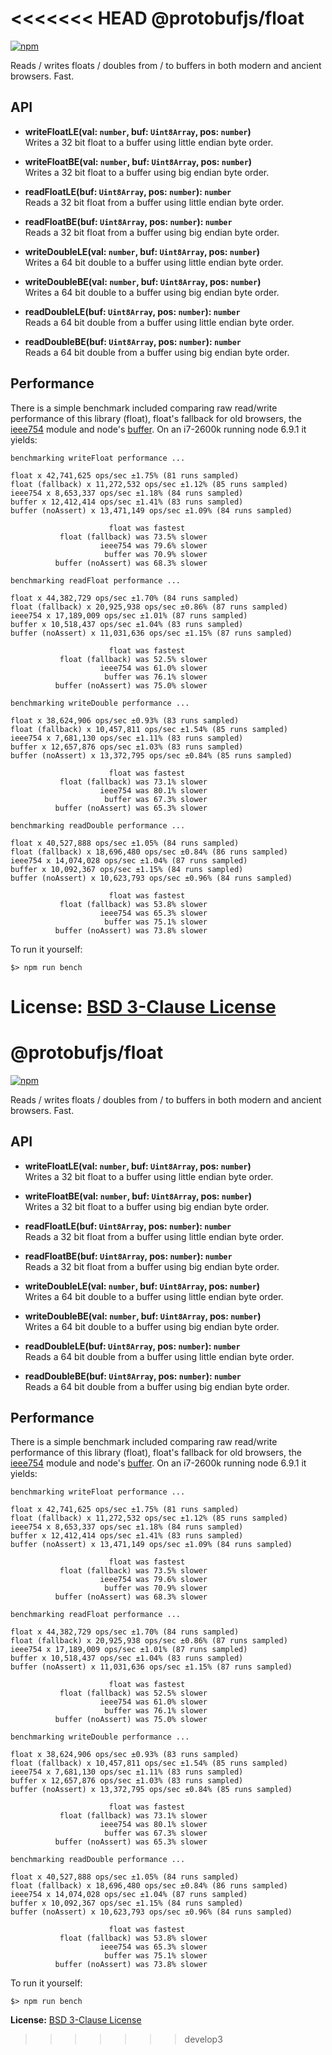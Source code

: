 <<<<<<< HEAD
@protobufjs/float
=================
[![npm](https://img.shields.io/npm/v/@protobufjs/float.svg)](https://www.npmjs.com/package/@protobufjs/float)

Reads / writes floats / doubles from / to buffers in both modern and ancient browsers. Fast.

API
---

* **writeFloatLE(val: `number`, buf: `Uint8Array`, pos: `number`)**<br />
  Writes a 32 bit float to a buffer using little endian byte order.

* **writeFloatBE(val: `number`, buf: `Uint8Array`, pos: `number`)**<br />
  Writes a 32 bit float to a buffer using big endian byte order.

* **readFloatLE(buf: `Uint8Array`, pos: `number`): `number`**<br />
  Reads a 32 bit float from a buffer using little endian byte order.

* **readFloatBE(buf: `Uint8Array`, pos: `number`): `number`**<br />
  Reads a 32 bit float from a buffer using big endian byte order.

* **writeDoubleLE(val: `number`, buf: `Uint8Array`, pos: `number`)**<br />
  Writes a 64 bit double to a buffer using little endian byte order.

* **writeDoubleBE(val: `number`, buf: `Uint8Array`, pos: `number`)**<br />
  Writes a 64 bit double to a buffer using big endian byte order.

* **readDoubleLE(buf: `Uint8Array`, pos: `number`): `number`**<br />
  Reads a 64 bit double from a buffer using little endian byte order.

* **readDoubleBE(buf: `Uint8Array`, pos: `number`): `number`**<br />
  Reads a 64 bit double from a buffer using big endian byte order.

Performance
-----------
There is a simple benchmark included comparing raw read/write performance of this library (float), float's fallback for old browsers, the [ieee754](https://www.npmjs.com/package/ieee754) module and node's [buffer](https://nodejs.org/api/buffer.html). On an i7-2600k running node 6.9.1 it yields:

```
benchmarking writeFloat performance ...

float x 42,741,625 ops/sec ±1.75% (81 runs sampled)
float (fallback) x 11,272,532 ops/sec ±1.12% (85 runs sampled)
ieee754 x 8,653,337 ops/sec ±1.18% (84 runs sampled)
buffer x 12,412,414 ops/sec ±1.41% (83 runs sampled)
buffer (noAssert) x 13,471,149 ops/sec ±1.09% (84 runs sampled)

                      float was fastest
           float (fallback) was 73.5% slower
                    ieee754 was 79.6% slower
                     buffer was 70.9% slower
          buffer (noAssert) was 68.3% slower

benchmarking readFloat performance ...

float x 44,382,729 ops/sec ±1.70% (84 runs sampled)
float (fallback) x 20,925,938 ops/sec ±0.86% (87 runs sampled)
ieee754 x 17,189,009 ops/sec ±1.01% (87 runs sampled)
buffer x 10,518,437 ops/sec ±1.04% (83 runs sampled)
buffer (noAssert) x 11,031,636 ops/sec ±1.15% (87 runs sampled)

                      float was fastest
           float (fallback) was 52.5% slower
                    ieee754 was 61.0% slower
                     buffer was 76.1% slower
          buffer (noAssert) was 75.0% slower

benchmarking writeDouble performance ...

float x 38,624,906 ops/sec ±0.93% (83 runs sampled)
float (fallback) x 10,457,811 ops/sec ±1.54% (85 runs sampled)
ieee754 x 7,681,130 ops/sec ±1.11% (83 runs sampled)
buffer x 12,657,876 ops/sec ±1.03% (83 runs sampled)
buffer (noAssert) x 13,372,795 ops/sec ±0.84% (85 runs sampled)

                      float was fastest
           float (fallback) was 73.1% slower
                    ieee754 was 80.1% slower
                     buffer was 67.3% slower
          buffer (noAssert) was 65.3% slower

benchmarking readDouble performance ...

float x 40,527,888 ops/sec ±1.05% (84 runs sampled)
float (fallback) x 18,696,480 ops/sec ±0.84% (86 runs sampled)
ieee754 x 14,074,028 ops/sec ±1.04% (87 runs sampled)
buffer x 10,092,367 ops/sec ±1.15% (84 runs sampled)
buffer (noAssert) x 10,623,793 ops/sec ±0.96% (84 runs sampled)

                      float was fastest
           float (fallback) was 53.8% slower
                    ieee754 was 65.3% slower
                     buffer was 75.1% slower
          buffer (noAssert) was 73.8% slower
```

To run it yourself:

```
$> npm run bench
```

**License:** [BSD 3-Clause License](https://opensource.org/licenses/BSD-3-Clause)
=======
@protobufjs/float
=================
[![npm](https://img.shields.io/npm/v/@protobufjs/float.svg)](https://www.npmjs.com/package/@protobufjs/float)

Reads / writes floats / doubles from / to buffers in both modern and ancient browsers. Fast.

API
---

* **writeFloatLE(val: `number`, buf: `Uint8Array`, pos: `number`)**<br />
  Writes a 32 bit float to a buffer using little endian byte order.

* **writeFloatBE(val: `number`, buf: `Uint8Array`, pos: `number`)**<br />
  Writes a 32 bit float to a buffer using big endian byte order.

* **readFloatLE(buf: `Uint8Array`, pos: `number`): `number`**<br />
  Reads a 32 bit float from a buffer using little endian byte order.

* **readFloatBE(buf: `Uint8Array`, pos: `number`): `number`**<br />
  Reads a 32 bit float from a buffer using big endian byte order.

* **writeDoubleLE(val: `number`, buf: `Uint8Array`, pos: `number`)**<br />
  Writes a 64 bit double to a buffer using little endian byte order.

* **writeDoubleBE(val: `number`, buf: `Uint8Array`, pos: `number`)**<br />
  Writes a 64 bit double to a buffer using big endian byte order.

* **readDoubleLE(buf: `Uint8Array`, pos: `number`): `number`**<br />
  Reads a 64 bit double from a buffer using little endian byte order.

* **readDoubleBE(buf: `Uint8Array`, pos: `number`): `number`**<br />
  Reads a 64 bit double from a buffer using big endian byte order.

Performance
-----------
There is a simple benchmark included comparing raw read/write performance of this library (float), float's fallback for old browsers, the [ieee754](https://www.npmjs.com/package/ieee754) module and node's [buffer](https://nodejs.org/api/buffer.html). On an i7-2600k running node 6.9.1 it yields:

```
benchmarking writeFloat performance ...

float x 42,741,625 ops/sec ±1.75% (81 runs sampled)
float (fallback) x 11,272,532 ops/sec ±1.12% (85 runs sampled)
ieee754 x 8,653,337 ops/sec ±1.18% (84 runs sampled)
buffer x 12,412,414 ops/sec ±1.41% (83 runs sampled)
buffer (noAssert) x 13,471,149 ops/sec ±1.09% (84 runs sampled)

                      float was fastest
           float (fallback) was 73.5% slower
                    ieee754 was 79.6% slower
                     buffer was 70.9% slower
          buffer (noAssert) was 68.3% slower

benchmarking readFloat performance ...

float x 44,382,729 ops/sec ±1.70% (84 runs sampled)
float (fallback) x 20,925,938 ops/sec ±0.86% (87 runs sampled)
ieee754 x 17,189,009 ops/sec ±1.01% (87 runs sampled)
buffer x 10,518,437 ops/sec ±1.04% (83 runs sampled)
buffer (noAssert) x 11,031,636 ops/sec ±1.15% (87 runs sampled)

                      float was fastest
           float (fallback) was 52.5% slower
                    ieee754 was 61.0% slower
                     buffer was 76.1% slower
          buffer (noAssert) was 75.0% slower

benchmarking writeDouble performance ...

float x 38,624,906 ops/sec ±0.93% (83 runs sampled)
float (fallback) x 10,457,811 ops/sec ±1.54% (85 runs sampled)
ieee754 x 7,681,130 ops/sec ±1.11% (83 runs sampled)
buffer x 12,657,876 ops/sec ±1.03% (83 runs sampled)
buffer (noAssert) x 13,372,795 ops/sec ±0.84% (85 runs sampled)

                      float was fastest
           float (fallback) was 73.1% slower
                    ieee754 was 80.1% slower
                     buffer was 67.3% slower
          buffer (noAssert) was 65.3% slower

benchmarking readDouble performance ...

float x 40,527,888 ops/sec ±1.05% (84 runs sampled)
float (fallback) x 18,696,480 ops/sec ±0.84% (86 runs sampled)
ieee754 x 14,074,028 ops/sec ±1.04% (87 runs sampled)
buffer x 10,092,367 ops/sec ±1.15% (84 runs sampled)
buffer (noAssert) x 10,623,793 ops/sec ±0.96% (84 runs sampled)

                      float was fastest
           float (fallback) was 53.8% slower
                    ieee754 was 65.3% slower
                     buffer was 75.1% slower
          buffer (noAssert) was 73.8% slower
```

To run it yourself:

```
$> npm run bench
```

**License:** [BSD 3-Clause License](https://opensource.org/licenses/BSD-3-Clause)
>>>>>>> develop3
